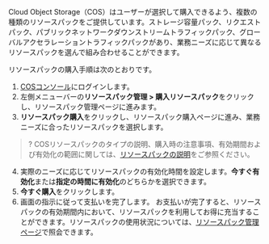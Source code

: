 Cloud Object Storage（COS）はユーザーが選択して購入できるよう、複数の種類のリソースパックをご提供しています。ストレージ容量パック、リクエストパック、パブリックネットワークダウンストリームトラフィックパック、グローバルアクセラレーショントラフィックパックがあり、業務ニーズに応じて異なるリソースパックを選んで組み合わせることができます。


リソースパックの購入手順は次のとおりです。

1. [COSコンソール](https://console.cloud.tencent.com/cos5)にログインします。
2. 左側メニューバーの**リソースパック管理 > 購入リソースパック**をクリックし、リソースパック管理ページに進みます。
3. **リソースパック購入**をクリックし、リソースパック購入ページに進み、業務ニーズに合ったリソースパックを選択します。
>? 
>COSリソースパックのタイプの説明、購入時の注意事項、有効期間および有効化の範囲に関しては、[リソースパックの説明](https://www.tencentcloud.com/document/product/436/54353)をご参照ください。
>
4. 実際のニーズに応じてリソースパックの有効化時間を設定します。**今すぐ有効化**または**指定の時間に有効化**のどちらかを選択できます。
5. **今すぐ購入**をクリックします。
6. 画面の指示に従って支払いを完了します。
お支払いが完了すると、リソースパックの有効期間内において、リソースパックを利用してお得に充当することができます。リソースパックの使用状況については、[リソースパック管理ページ](https://console.cloud.tencent.com/cos5/package)で照会できます。



